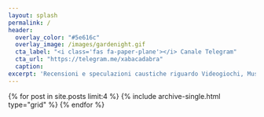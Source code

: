 ```yaml
---
layout: splash
permalink: /
header:
  overlay_color: "#5e616c"
  overlay_image: /images/gardenight.gif
  cta_label: "<i class='fas fa-paper-plane'></i> Canale Telegram"
  cta_url: "https://telegram.me/xabacadabra"  
  caption:
excerpt: 'Recensioni e speculazioni caustiche riguardo Videogiochi, Musica, Animazione, Serie Tv e tante altre malevoli faccende.<br /><br /><i>On Air Since 2013</i>'
---
```


<div class="grid__wrapper">
{% for post in site.posts limit:4 %}
  {% include archive-single.html type="grid" %}
 {% endfor %}
</div>
